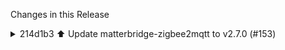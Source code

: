 Changes in this Release

<details><summary>214d1b3 ⬆️ Update matterbridge-zigbee2mqtt to v2.7.0 (#153)</summary>
⬆️ Update matterbridge-zigbee2mqtt to v2.7.0 (#153)

---

### Release Notes

<details>
<summary>Luligu/matterbridge-zigbee2mqtt
(matterbridge-zigbee2mqtt)</summary>

###
[`v2.7.0`](https://redirect.github.com/Luligu/matterbridge-zigbee2mqtt/blob/HEAD/CHANGELOG.md#270---2025-07-14)

[Compare
Source](https://redirect.github.com/Luligu/matterbridge-zigbee2mqtt/compare/6299fe02a3f44854153a96143aa3cc9cefdec841...2.7.0)

##### Added

- \[entity]: Added the ability to cache commands for a single light
device or group. They will be executed in once. This helps to execute
scenes from the controller in large setups.
- \[composed]: Added the ability to send commands on child enpoint also
for ColorControl cluster.
- \[startup]: Changed the timeout for the connection to the mqtt broker
to 60 seconds. This resolve the race condition when docker compose (or a
host reboot) starts mosquitto, zigbee2mqtt and matterbridge in the same
moment.
- \[jest]: Added a few more test. Coverage will improve in the next
releases.

##### Changed

- \[package]: Updated dependencies.
- \[package]: Updated package to Automator v. 2.0.2.
- \[DevContainer]: Added support for the [**Matterbridge Plugin Dev
Container**](https://redirect.github.com/Luligu/matterbridge/blob/dev/README-DEV.md#matterbridge-plugin-dev-container)
with optimized named volumes for `matterbridge` and `node_modules`.
- \[GitHub]: Added GitHub issue templates for bug reports and feature
requests.
- \[ESLint]: Refactored the flat config.
- \[ESLint]: Added the plugins `eslint-plugin-promise`,
`eslint-plugin-jsdoc`, and `@vitest/eslint-plugin`.
- \[Jest]: Refactored the flat config.
- \[Vitest]: Added Vitest for TypeScript project testing. It will
replace Jest, which does not work correctly with ESM module mocks.
- \[JSDoc]: Added missing JSDoc comments, including `@param` and
`@returns` tags.
- \[CodeQL]: Added CodeQL badge in the readme.
- \[Codecov]: Added Codecov badge in the readme.

<a href="https://www.buymeacoffee.com/luligugithub">
  <img src="bmc-button.svg" alt="Buy me a coffee" width="80">
</a>

###
[`v2.7.0-dev-20250711-6299fe0`](https://redirect.github.com/Luligu/matterbridge-zigbee2mqtt/compare/325cd3ceacc346159d00b14a2b0ca1b214f43be1...6299fe02a3f44854153a96143aa3cc9cefdec841)

[Compare
Source](https://redirect.github.com/Luligu/matterbridge-zigbee2mqtt/compare/325cd3ceacc346159d00b14a2b0ca1b214f43be1...6299fe02a3f44854153a96143aa3cc9cefdec841)

###
[`v2.7.0-dev-20250710-325cd3c`](https://redirect.github.com/Luligu/matterbridge-zigbee2mqtt/compare/2.6.0...325cd3ceacc346159d00b14a2b0ca1b214f43be1)

[Compare
Source](https://redirect.github.com/Luligu/matterbridge-zigbee2mqtt/compare/2.6.0...325cd3ceacc346159d00b14a2b0ca1b214f43be1)

</details>

---

This PR was generated by [Mend Renovate](https://mend.io/renovate/).
View the [repository job
log](https://developer.mend.io/github/L2jLiga/ha-addons).

<!--renovate-debug:eyJjcmVhdGVkSW5WZXIiOiI0MS4yMy4yIiwidXBkYXRlZEluVmVyIjoiNDEuMjMuMiIsInRhcmdldEJyYW5jaCI6Im1hc3RlciIsImxhYmVscyI6WyJkZXBlbmRlbmNpZXMiLCJuby1zdGFsZSJdfQ==-->

Co-authored-by: renovate[bot] <29139614+renovate[bot]@users.noreply.github.com></details>